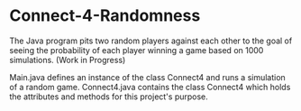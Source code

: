 # Connect-4-Randomness
The Java program pits two random players against each other to the goal of seeing the probability of each player winning a game based on 1000 simulations.
(Work in Progress)

Main.java defines an instance of the class Connect4 and runs a simulation of a random game.
Connect4.java contains the class Connect4 which holds the attributes and methods for this project's purpose.

